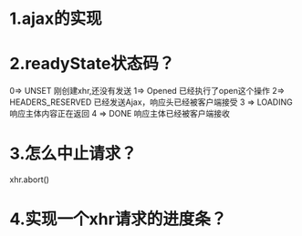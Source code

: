 # 1.ajax的实现

# 2.readyState状态码？
0=> UNSET 刚创建xhr,还没有发送
1=> Opened 已经执行了open这个操作
2=> HEADERS_RESERVED 已经发送Ajax，响应头已经被客户端接受
3 => LOADING 响应主体内容正在返回
4 => DONE 响应主体已经被客户端接收

# 3.怎么中止请求？
xhr.abort()

# 4.实现一个xhr请求的进度条？
